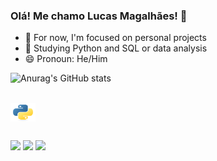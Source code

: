 ### Olá! Me chamo Lucas Magalhães! 👋



- 🔭 For now, I'm focused on personal projects
- 🌱 Studying Python and SQL or data analysis
- 😄 Pronoun: He/Him


![Anurag's GitHub stats](https://github-readme-stats.vercel.app/api?username=lucasmagalhaess&theme=github_dark)
<div style="display: inline_block"><br>  
  <img align="center" alt="Rafa-Python" height="30" width="40" src="https://raw.githubusercontent.com/devicons/devicon/master/icons/python/python-original.svg">
  </div>

##

<div> 
  
  <a href="https://instagram.com/lucassmagalhaes" target="_blank"><img src="https://img.shields.io/badge/-Instagram-%23E4405F?style=for-the-badge&logo=instagram&logoColor=white" target="_blank"></a>
  <a href = "mailto:lucassmgs.1@gmail.com"><img src="https://img.shields.io/badge/-Gmail-%23333?style=for-the-badge&logo=gmail&logoColor=white" target="_blank"></a>
  <a href="https://www.linkedin.com/in/lucasmagalhãess/" target="_blank"><img src="https://img.shields.io/badge/-LinkedIn-%230077B5?style=for-the-badge&logo=linkedin&logoColor=white" target="_blank"></a> 
   
  
</div>
